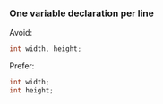 ### One variable declaration per line

Avoid:
``` csharp
int width, height;
```

Prefer:
``` csharp
int width;
int height;
```
